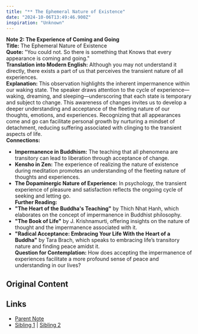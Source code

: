 ```yaml
---
title: "** The Ephemeral Nature of Existence"
date: "2024-10-06T13:49:46.900Z"
inspiration: "Unknown"
---
```


  

**Note 2: The Experience of Coming and Going**  
**Title:** The Ephemeral Nature of Existence  
**Quote:** "You could not. So there is something that Knows that every appearance is coming and going."  
**Translation into Modern English:** Although you may not understand it directly, there exists a part of us that perceives the transient nature of all experiences.  
**Explanation:** This observation highlights the inherent impermanence within our waking state. The speaker draws attention to the cycle of experience—waking, dreaming, and sleeping—underscoring that each state is temporary and subject to change. This awareness of changes invites us to develop a deeper understanding and acceptance of the fleeting nature of our thoughts, emotions, and experiences. Recognizing that all appearances come and go can facilitate personal growth by nurturing a mindset of detachment, reducing suffering associated with clinging to the transient aspects of life.  
**Connections:**  
- **Impermanence in Buddhism:** The teaching that all phenomena are transitory can lead to liberation through acceptance of change.  
- **Kensho in Zen:** The experience of realizing the nature of existence during meditation promotes an understanding of the fleeting nature of thoughts and experiences.  
- **The Dopaminergic Nature of Experience:** In psychology, the transient experience of pleasure and satisfaction reflects the ongoing cycle of seeking and letting go.  
**Further Reading:**  
- **"The Heart of the Buddha's Teaching"** by Thich Nhat Hanh, which elaborates on the concept of impermanence in Buddhist philosophy.  
- **"The Book of Life"** by J. Krishnamurti, offering insights on the nature of thought and the impermanence associated with it.  
- **"Radical Acceptance: Embracing Your Life With the Heart of a Buddha"** by Tara Brach, which speaks to embracing life’s transitory nature and finding peace amidst it.  
**Question for Contemplation:** How does accepting the impermanence of experiences facilitate a more profound sense of peace and understanding in our lives?



## Original Content



## Links

- [Parent Note](/parent-note.md)
- [Sibling 1](/zettel1.md) | [Sibling 2](/zettel2.md)
